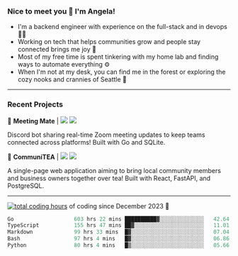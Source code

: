 ### Nice to meet you 👋 I'm Angela!

- I'm a backend engineer with experience on the full-stack and in devops 👩‍💻
- Working on tech that helps communities grow and people stay connected brings me joy 🤝
- Most of my free time is spent tinkering with my home lab and finding ways to automate everything ⚙️
- When I'm not at my desk, you can find me in the forest or exploring the cozy nooks and crannies of Seattle 🧋

---

### Recent Projects

👾 **Meeting Mate** | [![](https://img.shields.io/badge/Code-violet.svg?style=flat-square)](https://github.com/angelajfisher/meeting-mate) [![](https://img.shields.io/badge/Site-violet.svg?style=flat-square)](https://angelajfisher.com/projects/meeting-mate)

Discord bot sharing real-time Zoom meeting updates to keep teams connected across platforms! Built with Go and SQLite.

🍵 **CommuniTEA** | [![](https://img.shields.io/badge/Code-green.svg?style=flat-square)](https://gitlab.com/angelajfisher/communiTEA) [![](https://img.shields.io/badge/Demo-green.svg?style=flat-square)](https://angelajfisher.gitlab.io/communiTEA/)

A single-page web application aiming to bring local community members and business owners together over tea!  Built with React, FastAPI, and PostgreSQL.

---

<a href="https://wakatime.com/@018c1e94-8745-411f-aea1-f33be044d952"><img src="https://wakatime.com/badge/user/018c1e94-8745-411f-aea1-f33be044d952.svg?style=flat-square" alt="total coding hours" /></a> of coding since December 2023 🌊<br>
<!--START_SECTION:waka-->

```go
Go                   603 hrs 22 mins ██████████▓░░░░░░░░░░░░░░   42.64 %
TypeScript           155 hrs 47 mins ██▓░░░░░░░░░░░░░░░░░░░░░░   11.01 %
Markdown             99 hrs 33 mins  █▓░░░░░░░░░░░░░░░░░░░░░░░   07.04 %
Bash                 97 hrs 4 mins   █▓░░░░░░░░░░░░░░░░░░░░░░░   06.86 %
Python               80 hrs 4 mins   █▒░░░░░░░░░░░░░░░░░░░░░░░   05.66 %
```

<!--END_SECTION:waka--> 

